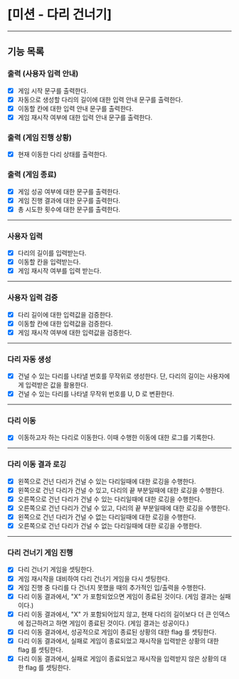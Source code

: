 # [미션 - 다리 건너기]

---

## 기능 목록

### 출력 (사용자 입력 안내)

- [x] 게임 시작 문구를 출력한다.
- [x] 자동으로 생성할 다리의 길이에 대한 입력 안내 문구를 출력한다.
- [x] 이동할 칸에 대한 입력 안내 문구를 출력한다.
- [x] 게임 재시작 여부에 대한 입력 안내 문구를 출력한다.

### 출력 (게임 진행 상황)
- [x] 현재 이동한 다리 상태를 출력한다.

### 출력 (게임 종료)
- [x] 게임 성공 여부에 대한 문구를 출력한다.
- [x] 게임 진행 결과에 대한 문구를 출력한다.
- [x] 총 시도한 횟수에 대한 문구를 출력한다.

---

### 사용자 입력

- [x] 다리의 길이를 입력받는다.
- [x] 이동할 칸을 입력받는다.
- [x] 게임 재시작 여부를 입력 받는다.

---

### 사용자 입력 검증

- [x] 다리 길이에 대한 입력값을 검증한다.
- [x] 이동할 칸에 대한 입력값을 검증한다.
- [x] 게임 재시작 여부에 대한 입력값을 검증한다.

---

### 다리 자동 생성

- [x] 건널 수 있는 다리를 나타낼 번호를 무작위로 생성한다. 단, 다리의 길이는 사용자에게 입력받은 값을 활용한다.
- [x] 건널 수 있는 다리를 나타낼 무작위 번호를 U, D 로 변환한다.

---

### 다리 이동

- [x] 이동하고자 하는 다리로 이동한다. 이때 수행한 이동에 대한 로그를 기록한다.

---

### 다리 이동 결과 로깅

- [x] 왼쪽으로 건넌 다리가 건널 수 있는 다리일때에 대한 로깅을 수행한다.
- [x] 왼쪽으로 건넌 다리가 건널 수 있고, 다리의 끝 부분일때에 대한 로깅을 수행한다.
- [x] 오른쪽으로 건넌 다리가 건널 수 있는 다리일때에 대한 로깅을 수행한다.
- [x] 오른쪽으로 건넌 다리가 건널 수 있고, 다리의 끝 부분일때에 대한 로깅을 수행한다.
- [x] 왼쪽으로 건넌 다리가 건널 수 없는 다리일때에 대한 로깅을 수행한다.
- [x] 오른쪽으로 건넌 다리가 건널 수 없는 다리일때에 대한 로깅을 수행한다.

---

### 다리 건너기 게임 진행
- [x] 다리 건너기 게임을 셋팅한다.
- [x] 게임 재시작을 대비하여 다리 건너기 게임을 다시 셋팅한다.
- [x] 게임 진행 중 다리를 다 건너지 못했을 때의 추가적인 입/출력을 수행한다.
- [x] 다리 이동 결과에서, "X" 가 포함되었으면 게임이 종료된 것이다. (게임 결과는 실패이다.)
- [x] 다리 이동 결과에서, "X" 가 포함되어있지 않고, 현재 다리의 길이보다 더 큰 인덱스에 접근하려고 하면 게임이 종료된 것이다. (게임 결과는 성공이다.)
- [x] 다리 이동 결과에서, 성공적으로 게임이 종료된 상황의 대한 flag 를 셋팅한다. 
- [x] 다리 이동 결과에서, 실패로 게임이 종료되었고 재시작을 입력받은 상황의 대한 flag 를 셋팅한다. 
- [x] 다리 이동 결과에서, 실패로 게임이 종료되었고 재시작을 입력받지 않은 상황의 대한 flag 를 셋팅한다.